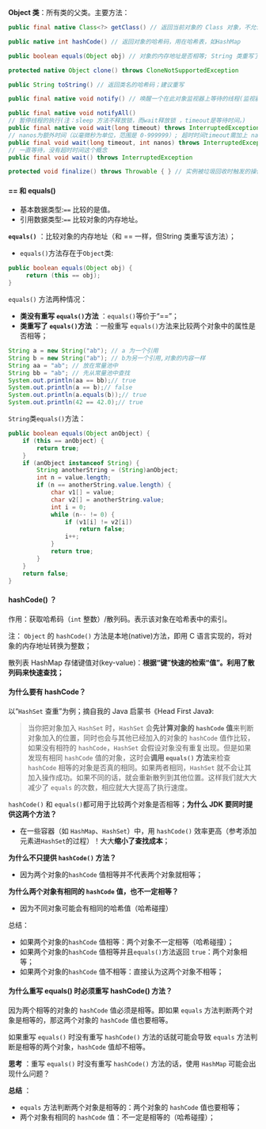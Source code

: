 **Object 类**：所有类的父类。主要方法：

```java
public final native Class<?> getClass() // 返回当前对象的 Class 对象，不允许子类重写(final关键字)

public native int hashCode() // 返回对象的哈希码，用在哈希表，如HashMap

public boolean equals(Object obj) // 对象的内存地址是否相等; String 类重写了该方法 ---- 比较字符串的值是否相等

protected native Object clone() throws CloneNotSupportedException

public String toString() // 返回类名的哈希码；建议重写 

public final native void notify() // 唤醒一个在此对象监视器上等待的线程(监视器相当于锁)。不能重写。

public final native void notifyAll()
// 暂停线程的执行(注：sleep 方法不释放锁，而wait释放锁 ，timeout是等待时间。)
public final native void wait(long timeout) throws InterruptedException
// nanos为额外时间（以毫微秒为单位，范围是 0-999999）; 超时时间timeout需加上 nanos 毫秒
public final void wait(long timeout, int nanos) throws InterruptedException
// 一直等待，没有超时时间这个概念
public final void wait() throws InterruptedException

protected void finalize() throws Throwable { } // 实例被垃圾回收时触发的操作
```

#### == 和 equals() 

- 基本数据类型:`==` 比较的是值。
- 引用数据类型:`==` 比较对象的内存地址。

**`equals()`** ：比较对象的内存地址（和 == 一样，但String 类重写该方法）；

- `equals()`方法存在于`Object`类:

```java
public boolean equals(Object obj) {
     return (this == obj);
}
```

`equals()` 方法两种情况：

- **类没有重写 `equals()`方法** ：`equals()`等价于“==”；
- **类重写了 `equals()`方法** ：一般重写 `equals()`方法来比较两个对象中的属性是否相等；

```java
String a = new String("ab"); // a 为一个引用
String b = new String("ab"); // b为另一个引用,对象的内容一样
String aa = "ab"; // 放在常量池中
String bb = "ab"; // 先从常量池中查找
System.out.println(aa == bb);// true
System.out.println(a == b);// false
System.out.println(a.equals(b));// true
System.out.println(42 == 42.0);// true
```

`String`类`equals()`方法：

```java
public boolean equals(Object anObject) {
    if (this == anObject) {
        return true;
    }
    if (anObject instanceof String) {
        String anotherString = (String)anObject;
        int n = value.length;
        if (n == anotherString.value.length) {
            char v1[] = value;
            char v2[] = anotherString.value;
            int i = 0;
            while (n-- != 0) {
                if (v1[i] != v2[i])
                    return false;
                i++;
            }
            return true;
        }
    }
    return false;
}
```



#### hashCode() ？

作用：获取哈希码（`int` 整数）/散列码。表示该对象在哈希表中的索引。

注： `Object` 的 `hashCode()` 方法是本地(native)方法，即用 C 语言实现的，将对象的内存地址转换为整数；

散列表 HashMap 存储键值对(key-value)：**根据“键”快速的检索“值”。利用了散列码来快速查找；**



#### 为什么要有 hashCode？

以“`HashSet` 查重”为例；摘自我的 Java 启蒙书《Head First Java》:

> 当你把对象加入 `HashSet` 时，`HashSet` 会**先计算对象的 `hashCode` 值**来判断对象加入的位置，同时也会与其他已经加入的对象的 `hashCode` 值作比较，如果没有相符的 `hashCode`，`HashSet` 会假设对象没有重复出现。但是如果发现有相同 `hashCode` 值的对象，这时会**调用 `equals()` 方法**来检查 `hashCode` 相等的对象是否真的相同。如果两者相同，`HashSet` 就不会让其加入操作成功。如果不同的话，就会重新散列到其他位置。这样我们就大大减少了 `equals` 的次数，相应就大大提高了执行速度。

 `hashCode()` 和 `equals()`都可用于比较两个对象是否相等；**为什么 JDK 要同时提供这两个方法？**

- 在一些容器（如 `HashMap`、`HashSet`）中，用 `hashCode()` 效率更高（参考添加元素进`HashSet`的过程）！大大**缩小了查找成本**；

**为什么不只提供 `hashCode()` 方法？**

- 因为两个对象的`hashCode` 值相等并不代表两个对象就相等；

**为什么两个对象有相同的 `hashCode` 值，也不一定相等？**

- 因为不同对象可能会有相同的哈希值（哈希碰撞）

总结：

- 如果两个对象的`hashCode` 值相等：两个对象不一定相等（哈希碰撞）；
- 如果两个对象的`hashCode` 值相等并且`equals()`方法返回 `true`：两个对象相等；
- 如果两个对象的`hashCode` 值不相等：直接认为这两个对象不相等；



#### 为什么重写 equals() 时必须重写 hashCode() 方法？

因为两个相等的对象的 `hashCode` 值必须是相等。即如果 `equals` 方法判断两个对象是相等的，那这两个对象的 `hashCode` 值也要相等。

如果重写 `equals()` 时没有重写 `hashCode()` 方法的话就可能会导致 `equals` 方法判断是相等的两个对象，`hashCode` 值却不相等。

**思考** ：重写 `equals()` 时没有重写 `hashCode()` 方法的话，使用 `HashMap` 可能会出现什么问题？

**总结** ：

- `equals` 方法判断两个对象是相等的：两个对象的 `hashCode` 值也要相等；
- 两个对象有相同的 `hashCode` 值：不一定是相等的（哈希碰撞）；
